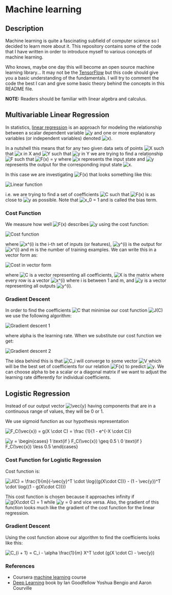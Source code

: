 # Machine learning

## Description

Machine learning is quite a fascinating subfield of computer science so I decided to learn more about it. This repository contains some of the code that I have written in order to introduce myself to various concepts of machine learning. 

Who knows, maybe one day this will become an open source machine learning library... It may not be the [TensorFlow](https://www.tensorflow.org/) but this code should give you a basic understanding of the fundamentals. I will try to comment the code the best I can and give some basic theory behind the concepts in this README file.

<b>NOTE:</b> Readers should be familiar with linear algebra and calculus.

## Multivariable Linear Regression

In statistics, [linear regression](https://en.wikipedia.org/wiki/Linear_regression) is an approach for modeling the relationship between a scalar dependent variable ![y](http://mathurl.com/37tklth.png) and one or more explanatory variables (or independent variables) denoted ![x](http://mathurl.com/hx3x3kw.png)).

In a nutshell this means that for any two given data sets of points ![X](http://mathurl.com/3x83h99.png) such that ![x in X](http://mathurl.com/hpkjhsd.png) and ![Y](http://mathurl.com/zjl2ean.png) such that ![y in Y](http://mathurl.com/q38yrve.png) we are trying to find a relationship ![F](http://mathurl.com/hjhy9dv.png) such that ![F(x) = y](http://mathurl.com/jky8dxe.png) where ![x](http://mathurl.com/hx3x3kw.png) represents the input state and ![y](http://mathurl.com/37tklth.png) represents the output for the corresponding input state ![x](http://mathurl.com/hx3x3kw.png).

In this case we are investigating ![F(x)](http://mathurl.com/h3pj3jl.png) that looks something like this:

![Linear function](http://mathurl.com/hwbtzt3.png)

i.e. we are trying to find a set of coefficients ![C](http://mathurl.com/gu7gmsk.png) such that ![F(x)](http://mathurl.com/h3pj3jl.png) is as close to ![y](http://mathurl.com/37tklth.png) as possible. Note that ![x_0 = 1](http://mathurl.com/z854a4q.png) and is called the bias term.

### Cost Function

We measure how well ![F(x)](http://mathurl.com/h3pj3jl.png) describes ![y](http://mathurl.com/37tklth.png) using the cost function:

![Cost function](http://mathurl.com/htwqpzo.png)

where ![x^(i)](http://mathurl.com/zrodoyx.png) is the i-th set of inputs (or features), ![y^(i)](http://mathurl.com/jcxnlez.png) is the output for ![x^(i)](http://mathurl.com/zrodoyx.png) and m is the number of training examples. We can write this in a vector form as:

![Cost in vector form](http://mathurl.com/z2kr4co.png)

where ![C](http://mathurl.com/gu7gmsk.png) is a vector representing all coefficients, ![X](http://mathurl.com/3x83h99.png) is the matrix where every row is a vector ![x^(i)](http://mathurl.com/zrodoyx.png) where i is between 1 and m, and ![y](http://mathurl.com/jou3wvx.png) is a vector representing all outputs ![y^(i)](http://mathurl.com/jcxnlez.png).

### Gradient Descent

In order to find the coefficients ![C](http://mathurl.com/gu7gmsk.png) that minimise our cost function ![J(C)](http://mathurl.com/jqgc83n.png) we use the following algorithm:

![Gradient descent 1](http://mathurl.com/jzvj7rz.png)

where alpha is the learning rate. When we substitute our cost function we get:

![Gradient descent 2](http://mathurl.com/zbx3d6o.png)

The idea behind this is that ![C_i](http://mathurl.com/h9pawlp.png) will converge to some vector ![V](http://mathurl.com/3y4u5qh) which will be the best set of coefficients for our relation ![F(x)](http://mathurl.com/h3pj3jl.png) to predict ![y](http://mathurl.com/37tklth.png). We can choose alpha to be a scalar or a diagonal matrix if we want to adjust the learning rate differently for individual coefficients.

## Logistic Regression

Instead of our output vector ![\vec{y}](http://mathurl.com/jou3wvx.png) having components that are in a continuous range of values, they will be 0 or 1.

We use sigmoid function as our hypothesis representation

![F_C(\vec{x}) = g(X \cdot C) = \frac {1}{1 - e^{-X \cdot C}}](http://mathurl.com/j34dn67.png)

![y = \begin{cases} 1 \text{if } F_C(\vec{x}) \geq 0.5 \\ 0 \text{if }  F_C(\vec{x}) \less 0.5 \end{cases}](http://mathurl.com/hkz5czh.png)

### Cost Function for Logistic Regression

Cost function is:

![J(C) = \frac{1}{m}(-\vec{y}^T \cdot \log{(g(X\cdot C))} - (1 - \vec{y})^T \cdot \log{(1 - g(X\cdot C))})](http://mathurl.com/jt9yln5.png)

This cost function is chosen because it approaches infinity if ![g(X\cdot C) = 1](http://mathurl.com/zgaeq9e.png) while ![y = 0](http://mathurl.com/3snovbu) and vice versa. Also, the gradient of this function looks much like the gradient of the cost function for the linear regression.

### Gradient Descent

Using the cost function above our algorithm to find the coefficients looks like this:

![C_{i + 1} = C_i - \alpha \frac{1}{m} X^T \cdot (g(X \cdot C) - \vec{y})](http://mathurl.com/gpwemn7.png)

### References

* Coursera [machine learning](https://www.coursera.org/learn/machine-learning) course
* [Deep Learning](http://www.deeplearningbook.org/) book by Ian Goodfellow Yoshua Bengio and Aaron Courville


 


